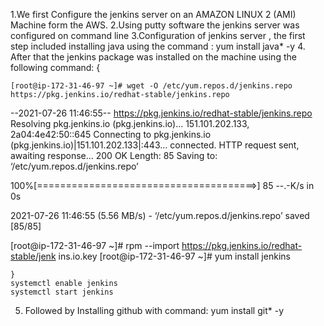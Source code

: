 1.We first Configure the jenkins server on an AMAZON LINUX 2 (AMI) Machine form the AWS.
2.Using putty software the jenkins server was configured on command line
3.Configuration of jenkins server , the first step included installing java using the command :
         yum install java* -y
4. After that the jenkins package was installed on the machine using the following command:
    {
    
    [root@ip-172-31-46-97 ~]# wget -O /etc/yum.repos.d/jenkins.repo https://pkg.jenkins.io/redhat-stable/jenkins.repo
--2021-07-26 11:46:55--  https://pkg.jenkins.io/redhat-stable/jenkins.repo
Resolving pkg.jenkins.io (pkg.jenkins.io)... 151.101.202.133, 2a04:4e42:50::645
Connecting to pkg.jenkins.io (pkg.jenkins.io)|151.101.202.133|:443... connected.
HTTP request sent, awaiting response... 200 OK
Length: 85
Saving to: ‘/etc/yum.repos.d/jenkins.repo’

100%[======================================>] 85          --.-K/s   in 0s

2021-07-26 11:46:55 (5.56 MB/s) - ‘/etc/yum.repos.d/jenkins.repo’ saved [85/85]

[root@ip-172-31-46-97 ~]# rpm --import https://pkg.jenkins.io/redhat-stable/jenk                                                                             ins.io.key
[root@ip-172-31-46-97 ~]# yum install jenkins
 
    }
    systemctl enable jenkins
    systemctl start jenkins

    
 5. Followed by Installing github with command:
         yum install git* -y
   
   
